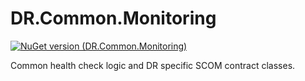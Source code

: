 DR.Common.Monitoring
====================


[![NuGet version (DR.Common.Monitoring)](https://img.shields.io/nuget/v/DR.Common.Monitoring.svg?style=flat-square)](https://www.nuget.org/packages/DR.Common.RESTClient/)

Common health check logic and DR specific SCOM contract classes.
